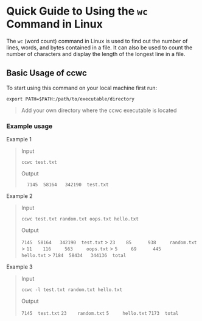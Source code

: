 # Quick Guide to Using the `wc` Command in Linux

The `wc` (word count) command in Linux is used to find out the number of lines, words, and bytes contained in a file. It can also be used to count the number of characters and display the length of the longest line in a file.

## Basic Usage of ccwc

To start using this command on your local machine first run:

`export PATH=$PATH:/path/to/executable/directory`

> Add your own directory where the ccwc executable is located

### Example usage

Example 1

> Input
>
> `ccwc test.txt`
>
> Output
>
> `  7145  58164   342190  test.txt`

Example 2

> Input
>
> `ccwc test.txt random.txt oops.txt hello.txt`
>
> Output
>
> `7145  58164   342190  test.txt` > `23    85      938     random.txt` > `11    116     563     oops.txt` > `5     69      445     hello.txt` > `7184  58434   344136  total`

Example 3

> Input
>
> `ccwc -l test.txt random.txt hello.txt`
>
> Output
>
> `7145  test.txt`
> `23    random.txt`
> `5     hello.txt`
> `7173  total`
